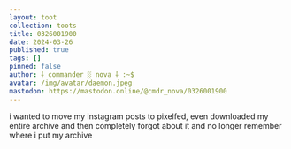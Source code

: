 ```yaml
---
layout: toot
collection: toots
title: 0326001900
date: 2024-03-26
published: true
tags: []
pinned: false
author: ⸸ commander ░ nova ⸸ :~$
avatar: /img/avatar/daemon.jpeg
mastodon: https://mastodon.online/@cmdr_nova/0326001900
---
```


i wanted to move my instagram posts to pixelfed, even downloaded my entire archive and then completely forgot about it and no longer remember where i put my archive
